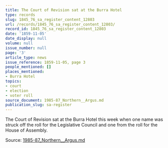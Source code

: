 ```yaml
---
title: The Court of Revision sat at the Burra Hotel
type: records
slug: 1845_76_sa_register_content_12803
url: /records/1845_76_sa_register_content_12803/
record_id: 1845_76_sa_register_content_12803
date: '1859-11-05'
date_display: null
volume: null
issue_number: null
page: '3'
article_type: news
issue_reference: 1859-11-05, page 3
people_mentioned: []
places_mentioned:
- Burra Hotel
topics:
- court
- election
- voter roll
source_document: 1985-87_Northern__Argus.md
publication_slug: sa-register
---
```


The Court of Revision sat at the Burra Hotel this week when one name was struck off the roll for the Legislative Council and one from the roll for the House of Assembly.

Source: [1985-87_Northern__Argus.md](/downloads/markdown/1985-87_Northern__Argus.md)
